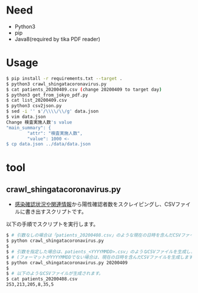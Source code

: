 # Need

- Python3
- pip
- Java8(required by tika PDF reader)

# Usage

```sh
$ pip install -r requirements.txt --target .
$ python3 crawl_shingatacoronavirus.py
$ cat patients_20200409.csv (change 20200409 to target day)  
$ python3 get_from_jokyo_pdf.py
$ cat list_20200409.csv
$ python3 csv2json.py
$ sed -i '' s'/\\\\/\\/g' data.json
$ vim data.json
Change 検査実施人数's value
"main_summary": {
        "attr": "検査実施人数",
        "value": 1000 <- 
$ cp data.json ../data/data.json
```

# tool

## crawl_shingatacoronavirus.py

 * [感染確認状況や関連情報](http://www.pref.saitama.lg.jp/a0701/shingatacoronavirus.html)から陽性確認者数をスクレイピングし、CSVファイルに書き出すスクリプトです。

以下の手順でスクリプトを実行します。

```sh
$ # 引数なしの場合は「patients_20200408.csv」のような現在の日時を含んだCSVファイルを生成します。
$ python crawl_shingatacoronavirus.py
$
$ # 引数を指定した場合は、patients_<YYYYMMDD>.csv」のようなCSVファイルを生成します。
$ # (フォーマットがYYYYMMDDでない場合は、現在の日時を含んだCSVファイルを生成します)
$ python crawl_shingatacoronavirus.py 20200409
$
$ # 以下のようなCSVファイルが生成されます。
$ cat patients_20200408.csv
253,213,205,8,35,5
```

